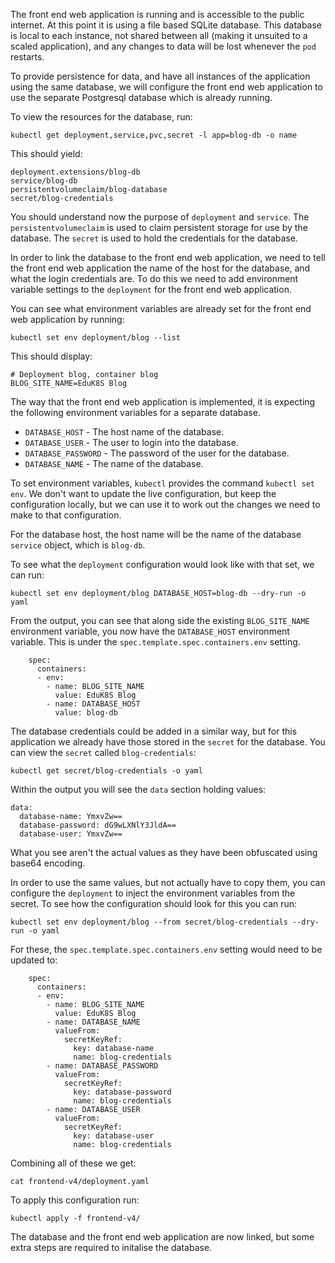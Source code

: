 The front end web application is running and is accessible to the public internet. At this point it is using a file based SQLite database. This database is local to each instance, not shared between all (making it unsuited to a scaled application), and any changes to data will be lost whenever the `pod` restarts.

To provide persistence for data, and have all instances of the application using the same database, we will configure the front end web application to use the separate Postgresql database which is already running.

To view the resources for the database, run:

```execute
kubectl get deployment,service,pvc,secret -l app=blog-db -o name
```

This should yield:

```
deployment.extensions/blog-db
service/blog-db
persistentvolumeclaim/blog-database
secret/blog-credentials
```

You should understand now the purpose of `deployment` and `service`. The `persistentvolumeclaim` is used to claim persistent storage for use by the database. The `secret` is used to hold the credentials for the database.

In order to link the database to the front end web application, we need to tell the front end web application the name of the host for the database, and what the login credentials are. To do this we need to add environment variable settings to the `deployment` for the front end web application.

You can see what environment variables are already set for the front end web application by running:

```execute
kubectl set env deployment/blog --list
```

This should display:

```
# Deployment blog, container blog
BLOG_SITE_NAME=EduK8S Blog
```

The way that the front end web application is implemented, it is expecting the following environment variables for a separate database.

* `DATABASE_HOST` - The host name of the database.
* `DATABASE_USER` - The user to login into the database.
* `DATABASE_PASSWORD` - The password of the user for the database.
* `DATABASE_NAME` - The name of the database.

To set environment variables, `kubectl` provides the command `kubectl set env`. We don't want to update the live configuration, but keep the configuration locally, but we can use it to work out the changes we need to make to that configuration.

For the database host, the host name will be the name of the database `service` object, which is `blog-db`.

To see what the `deployment` configuration would look like with that set, we can run:

```execute
kubectl set env deployment/blog DATABASE_HOST=blog-db --dry-run -o yaml
```

From the output, you can see that along side the existing `BLOG_SITE_NAME` environment variable, you now have the `DATABASE_HOST` environment variable. This is under the `spec.template.spec.containers.env` setting.

```
    spec:
      containers:
      - env:
        - name: BLOG_SITE_NAME
          value: EduK8S Blog
        - name: DATABASE_HOST
          value: blog-db
```

The database credentials could be added in a similar way, but for this application we already have those stored in the `secret` for the database. You can view the `secret` called `blog-credentials`:

```execute
kubectl get secret/blog-credentials -o yaml
```

Within the output you will see the `data` section holding values:

```
data:
  database-name: YmxvZw==
  database-password: dG9wLXNlY3JldA==
  database-user: YmxvZw==
```

What you see aren't the actual values as they have been obfuscated using base64 encoding.

In order to use the same values, but not actually have to copy them, you can configure the `deployment` to inject the environment variables from the secret. To see how the configuration should look for this you can run:

```execute
kubectl set env deployment/blog --from secret/blog-credentials --dry-run -o yaml
```

For these, the `spec.template.spec.containers.env` setting would need to be updated to:

```
    spec:
      containers:
      - env:
        - name: BLOG_SITE_NAME
          value: EduK8S Blog
        - name: DATABASE_NAME
          valueFrom:
            secretKeyRef:
              key: database-name
              name: blog-credentials
        - name: DATABASE_PASSWORD
          valueFrom:
            secretKeyRef:
              key: database-password
              name: blog-credentials
        - name: DATABASE_USER
          valueFrom:
            secretKeyRef:
              key: database-user
              name: blog-credentials
```

Combining all of these we get:

```execute
cat frontend-v4/deployment.yaml
```

To apply this configuration run:

```execute
kubectl apply -f frontend-v4/
```

The database and the front end web application are now linked, but some extra steps are required to initalise the database.
